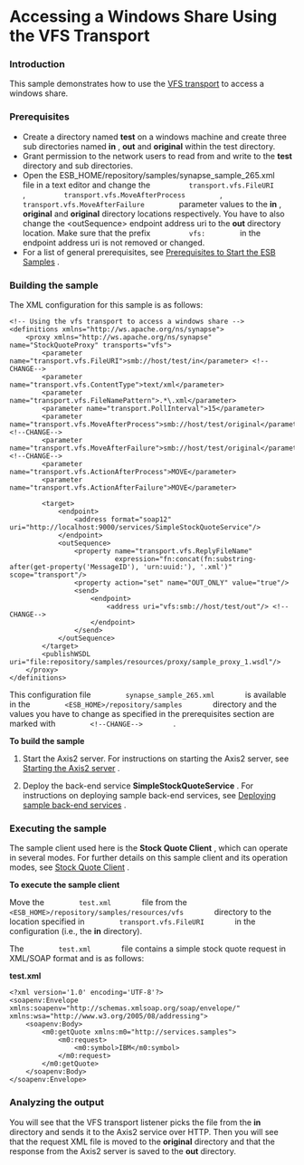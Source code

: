 # Accessing a Windows Share Using the VFS Transport

### Introduction

This sample demonstrates how to use the [VFS
transport](https://docs.wso2.com/display/EI650/VFS+Transport) to access
a windows share.

### Prerequisites

-   Create a directory named **test** on a windows machine and create
    three sub directories named **in** , **out** and **original** within
    the test directory.
-   Grant permission to the network users to read from and write to the
    **test** directory and sub directories.
-   Open the ESB\_HOME/repository/samples/synapse\_sample\_265.xml
    file in a text editor and change the
    `          transport.vfs.FileURI         ` ,
    `          transport.vfs.MoveAfterProcess         ` ,
    `          transport.vfs.MoveAfterFailure         ` parameter values
    to the **in** , **original** and **original** directory locations
    respectively. You have to also change the \<outSequence\> endpoint
    address uri to the **out** directory location. Make sure that the
    prefix `          vfs:         ` in the endpoint address uri is not
    removed or changed.
-   For a list of general prerequisites, see [Prerequisites to Start the
    ESB
    Samples](https://docs.wso2.com/display/EI650/Setting+Up+the+ESB+Samples#SettingUptheESBSamples-ESBSamplePrerequisites)
    .

### Building the sample

The XML configuration for this sample is as follows:

```
<!-- Using the vfs transport to access a windows share -->
<definitions xmlns="http://ws.apache.org/ns/synapse">
    <proxy xmlns="http://ws.apache.org/ns/synapse" name="StockQuoteProxy" transports="vfs">
        <parameter name="transport.vfs.FileURI">smb://host/test/in</parameter> <!--CHANGE-->
        <parameter name="transport.vfs.ContentType">text/xml</parameter>
        <parameter name="transport.vfs.FileNamePattern">.*\.xml</parameter>
        <parameter name="transport.PollInterval">15</parameter>
        <parameter name="transport.vfs.MoveAfterProcess">smb://host/test/original</parameter> <!--CHANGE-->
        <parameter name="transport.vfs.MoveAfterFailure">smb://host/test/original</parameter> <!--CHANGE-->
        <parameter name="transport.vfs.ActionAfterProcess">MOVE</parameter>
        <parameter name="transport.vfs.ActionAfterFailure">MOVE</parameter>

        <target>
            <endpoint>
                <address format="soap12" uri="http://localhost:9000/services/SimpleStockQuoteService"/>
            </endpoint>
            <outSequence>
                <property name="transport.vfs.ReplyFileName"
                          expression="fn:concat(fn:substring-after(get-property('MessageID'), 'urn:uuid:'), '.xml')" scope="transport"/>
                <property action="set" name="OUT_ONLY" value="true"/>
                <send>
                    <endpoint>
                        <address uri="vfs:smb://host/test/out"/> <!--CHANGE-->
                    </endpoint>
                </send>
            </outSequence>
        </target>
        <publishWSDL uri="file:repository/samples/resources/proxy/sample_proxy_1.wsdl"/>
    </proxy>
</definitions>
```

This configuration file `         synapse_sample_265.xml        ` is
available in the `         <ESB_HOME>/repository/samples        `
directory and the values you have to change as specified in the
prerequisites section are marked with `         <!--CHANGE-->        ` .

**To build the sample**

1.  Start the Axis2 server. For instructions on starting the Axis2
    server, see [Starting the Axis2
    server](https://docs.wso2.com/display/EI650/Setting+Up+the+ESB+Samples#SettingUptheESBSamples-Axis2server)
    .

2.  Deploy the back-end service **SimpleStockQuoteService** . For
    instructions on deploying sample back-end services, see [Deploying
    sample back-end
    services](https://docs.wso2.com/display/EI650/Setting+Up+the+ESB+Samples#SettingUptheESBSamples-Backend)
    .

### Executing the sample

The sample client used here is the **Stock Quote Client** , which can
operate in several modes. For further details on this sample client and
its operation modes, see [Stock Quote
Client](https://docs.wso2.com/display/EI650/Using+the+Sample+Clients#UsingtheSampleClients-StockQuoteClient)
.

**To execute the sample client**

Move the `         test.xml        ` file from the
`         <ESB_HOME>/repository/samples/resources/vfs        ` directory
to the location specified in `         transport.vfs.FileURI        ` in
the configuration (i.e., the **in** directory).

The `         test.xml        ` file contains a simple stock quote
request in XML/SOAP format and is as follows:

**test.xml**

```
<?xml version='1.0' encoding='UTF-8'?>
<soapenv:Envelope xmlns:soapenv="http://schemas.xmlsoap.org/soap/envelope/" xmlns:wsa="http://www.w3.org/2005/08/addressing">
    <soapenv:Body>
        <m0:getQuote xmlns:m0="http://services.samples">
            <m0:request>
                <m0:symbol>IBM</m0:symbol>
            </m0:request>
        </m0:getQuote>
    </soapenv:Body>
</soapenv:Envelope>
```

### Analyzing the output

You will see that the VFS transport listener picks the file from the
**in** directory and sends it to the Axis2 service over HTTP. Then you
will see that the request XML file is moved to the **original**
directory and that the response from the Axis2 server is saved to the
**out** directory.
